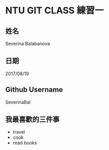 # NTU GIT CLASS 練習一

姓名
----
Severina Balabanova


日期
----
2017/08/19

Github Username
---------------
SeverinaBal

我最喜歡的三件事
---------------
- travel
- cook
- read books
